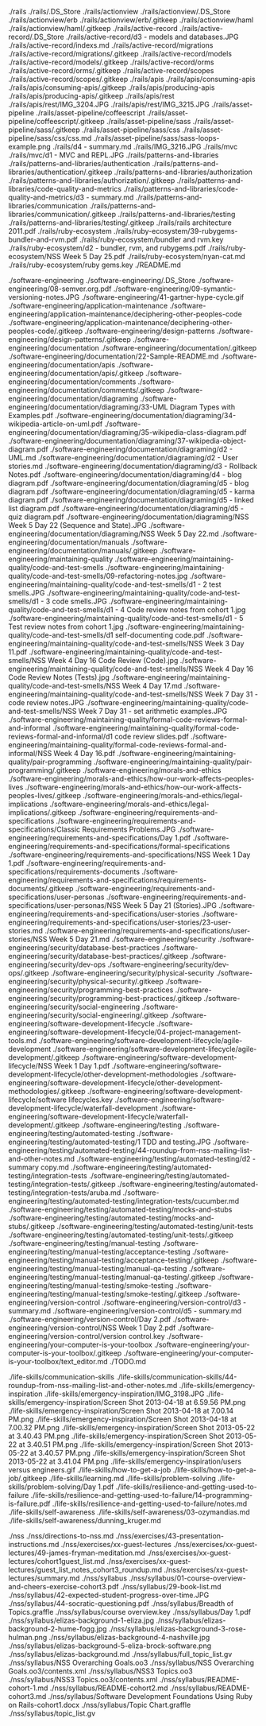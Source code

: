 
./rails
./rails/.DS_Store
./rails/actionview
./rails/actionview/.DS_Store
./rails/actionview/erb
./rails/actionview/erb/.gitkeep
./rails/actionview/haml
./rails/actionview/haml/.gitkeep
./rails/active-record
./rails/active-record/.DS_Store
./rails/active-record/d3 - models and databases.JPG
./rails/active-record/indexs.md
./rails/active-record/migrations
./rails/active-record/migrations/.gitkeep
./rails/active-record/models
./rails/active-record/models/.gitkeep
./rails/active-record/orms
./rails/active-record/orms/.gitkeep
./rails/active-record/scopes
./rails/active-record/scopes/.gitkeep
./rails/apis
./rails/apis/consuming-apis
./rails/apis/consuming-apis/.gitkeep
./rails/apis/producing-apis
./rails/apis/producing-apis/.gitkeep
./rails/apis/rest
./rails/apis/rest/IMG_3204.JPG
./rails/apis/rest/IMG_3215.JPG
./rails/asset-pipeline
./rails/asset-pipeline/coffeescript
./rails/asset-pipeline/coffeescript/.gitkeep
./rails/asset-pipeline/sass
./rails/asset-pipeline/sass/.gitkeep
./rails/asset-pipeline/sass/css
./rails/asset-pipeline/sass/css/css.md
./rails/asset-pipeline/sass/sass-loops-example.png
./rails/d4 - summary.md
./rails/IMG_3216.JPG
./rails/mvc
./rails/mvc/d1 - MVC and REPL.JPG
./rails/patterns-and-libraries
./rails/patterns-and-libraries/authentication
./rails/patterns-and-libraries/authentication/.gitkeep
./rails/patterns-and-libraries/authorization
./rails/patterns-and-libraries/authorization/.gitkeep
./rails/patterns-and-libraries/code-quality-and-metrics
./rails/patterns-and-libraries/code-quality-and-metrics/d3 - summary.md
./rails/patterns-and-libraries/communication
./rails/patterns-and-libraries/communication/.gitkeep
./rails/patterns-and-libraries/testing
./rails/patterns-and-libraries/testing/.gitkeep
./rails/rails architecture 2011.pdf
./rails/ruby-ecosystem
./rails/ruby-ecosystem/39-rubygems-bundler-and-rvm.pdf
./rails/ruby-ecosystem/bundler and rvm.key
./rails/ruby-ecosystem/d2 - bundler, rvm, and rubygems.pdf
./rails/ruby-ecosystem/NSS Week 5 Day 25.pdf
./rails/ruby-ecosystem/nyan-cat.md
./rails/ruby-ecosystem/ruby gems.key
./README.md

./software-engineering
./software-engineering/.DS_Store
./software-engineering/08-semver.org.pdf
./software-engineering/09-symantic-versioning-notes.JPG
./software-engineering/41-gartner-hype-cycle.gif
./software-engineering/application-maintenance
./software-engineering/application-maintenance/deciphering-other-peoples-code
./software-engineering/application-maintenance/deciphering-other-peoples-code/.gitkeep
./software-engineering/design-patterns
./software-engineering/design-patterns/.gitkeep
./software-engineering/documentation
./software-engineering/documentation/.gitkeep
./software-engineering/documentation/22-Sample-README.md
./software-engineering/documentation/apis
./software-engineering/documentation/apis/.gitkeep
./software-engineering/documentation/comments
./software-engineering/documentation/comments/.gitkeep
./software-engineering/documentation/diagraming
./software-engineering/documentation/diagraming/33-UML Diagram Types with Examples.pdf
./software-engineering/documentation/diagraming/34-wikipedia-article-on-uml.pdf
./software-engineering/documentation/diagraming/35-wikipedia-class-diagram.pdf
./software-engineering/documentation/diagraming/37-wikipedia-object-diagram.pdf
./software-engineering/documentation/diagraming/d2 - UML.md
./software-engineering/documentation/diagraming/d2 - User stories.md
./software-engineering/documentation/diagraming/d3 - Rollback Notes.pdf
./software-engineering/documentation/diagraming/d4 - blog diagram.pdf
./software-engineering/documentation/diagraming/d5 - blog diagram.pdf
./software-engineering/documentation/diagraming/d5 - karma diagram.pdf
./software-engineering/documentation/diagraming/d5 - linked list diagram.pdf
./software-engineering/documentation/diagraming/d5 - quiz diagram.pdf
./software-engineering/documentation/diagraming/NSS Week 5 Day 22 (Sequence and State).JPG
./software-engineering/documentation/diagraming/NSS Week 5 Day 22.md
./software-engineering/documentation/manuals
./software-engineering/documentation/manuals/.gitkeep
./software-engineering/maintaining-quality
./software-engineering/maintaining-quality/code-and-test-smells
./software-engineering/maintaining-quality/code-and-test-smells/09-refactoring-notes.jpg
./software-engineering/maintaining-quality/code-and-test-smells/d1 - 2 test smells.JPG
./software-engineering/maintaining-quality/code-and-test-smells/d1 - 3 code smells.JPG
./software-engineering/maintaining-quality/code-and-test-smells/d1 - 4 Code review notes from cohort 1.jpg
./software-engineering/maintaining-quality/code-and-test-smells/d1 - 5 Test review notes from cohort 1.jpg
./software-engineering/maintaining-quality/code-and-test-smells/d1 self-documenting code.pdf
./software-engineering/maintaining-quality/code-and-test-smells/NSS Week 3 Day 11.pdf
./software-engineering/maintaining-quality/code-and-test-smells/NSS Week 4 Day 16 Code Review (Code).jpg
./software-engineering/maintaining-quality/code-and-test-smells/NSS Week 4 Day 16 Code Review Notes (Tests).jpg
./software-engineering/maintaining-quality/code-and-test-smells/NSS Week 4 Day 17.md
./software-engineering/maintaining-quality/code-and-test-smells/NSS Week 7 Day 31 - code review notes.JPG
./software-engineering/maintaining-quality/code-and-test-smells/NSS Week 7 Day 31 - set arithmetic examples.JPG
./software-engineering/maintaining-quality/formal-code-reviews-formal-and-informal
./software-engineering/maintaining-quality/formal-code-reviews-formal-and-informal/d1 code review slides.pdf
./software-engineering/maintaining-quality/formal-code-reviews-formal-and-informal/NSS Week 4 Day 16.pdf
./software-engineering/maintaining-quality/pair-programming
./software-engineering/maintaining-quality/pair-programming/.gitkeep
./software-engineering/morals-and-ethics
./software-engineering/morals-and-ethics/how-our-work-affects-peoples-lives
./software-engineering/morals-and-ethics/how-our-work-affects-peoples-lives/.gitkeep
./software-engineering/morals-and-ethics/legal-implications
./software-engineering/morals-and-ethics/legal-implications/.gitkeep
./software-engineering/requirements-and-specifications
./software-engineering/requirements-and-specifications/Classic Requirements Problems.JPG
./software-engineering/requirements-and-specifications/Day 1.pdf
./software-engineering/requirements-and-specifications/formal-specifications
./software-engineering/requirements-and-specifications/NSS Week 1 Day 1.pdf
./software-engineering/requirements-and-specifications/requirements-documents
./software-engineering/requirements-and-specifications/requirements-documents/.gitkeep
./software-engineering/requirements-and-specifications/user-personas
./software-engineering/requirements-and-specifications/user-personas/NSS Week 5 Day 21 (Stories).JPG
./software-engineering/requirements-and-specifications/user-stories
./software-engineering/requirements-and-specifications/user-stories/23-user-stories.md
./software-engineering/requirements-and-specifications/user-stories/NSS Week 5 Day 21.md
./software-engineering/security
./software-engineering/security/database-best-practices
./software-engineering/security/database-best-practices/.gitkeep
./software-engineering/security/dev-ops
./software-engineering/security/dev-ops/.gitkeep
./software-engineering/security/physical-security
./software-engineering/security/physical-security/.gitkeep
./software-engineering/security/programming-best-practices
./software-engineering/security/programming-best-practices/.gitkeep
./software-engineering/security/social-engineering
./software-engineering/security/social-engineering/.gitkeep
./software-engineering/software-development-lifecycle
./software-engineering/software-development-lifecycle/04-project-management-tools.md
./software-engineering/software-development-lifecycle/agile-development
./software-engineering/software-development-lifecycle/agile-development/.gitkeep
./software-engineering/software-development-lifecycle/NSS Week 1 Day 1.pdf
./software-engineering/software-development-lifecycle/other-development-methodologies
./software-engineering/software-development-lifecycle/other-development-methodologies/.gitkeep
./software-engineering/software-development-lifecycle/software lifecycles.key
./software-engineering/software-development-lifecycle/waterfall-development
./software-engineering/software-development-lifecycle/waterfall-development/.gitkeep
./software-engineering/testing
./software-engineering/testing/automated-testing
./software-engineering/testing/automated-testing/1 TDD and testing.JPG
./software-engineering/testing/automated-testing/44-roundup-from-nss-mailing-list-and-other-notes.md
./software-engineering/testing/automated-testing/d2 - summary copy.md
./software-engineering/testing/automated-testing/integration-tests
./software-engineering/testing/automated-testing/integration-tests/.gitkeep
./software-engineering/testing/automated-testing/integration-tests/aruba.md
./software-engineering/testing/automated-testing/integration-tests/cucumber.md
./software-engineering/testing/automated-testing/mocks-and-stubs
./software-engineering/testing/automated-testing/mocks-and-stubs/.gitkeep
./software-engineering/testing/automated-testing/unit-tests
./software-engineering/testing/automated-testing/unit-tests/.gitkeep
./software-engineering/testing/manual-testing
./software-engineering/testing/manual-testing/acceptance-testing
./software-engineering/testing/manual-testing/acceptance-testing/.gitkeep
./software-engineering/testing/manual-testing/manual-qa-testing
./software-engineering/testing/manual-testing/manual-qa-testing/.gitkeep
./software-engineering/testing/manual-testing/smoke-testing
./software-engineering/testing/manual-testing/smoke-testing/.gitkeep
./software-engineering/version-control
./software-engineering/version-control/d3 - summary.md
./software-engineering/version-control/d5 - summary.md
./software-engineering/version-control/Day 2.pdf
./software-engineering/version-control/NSS Week 1 Day 2.pdf
./software-engineering/version-control/version control.key
./software-engineering/your-computer-is-your-toolbox
./software-engineering/your-computer-is-your-toolbox/.gitkeep
./software-engineering/your-computer-is-your-toolbox/text_editor.md
./TODO.md



./life-skills/communication-skills
./life-skills/communication-skills/44-roundup-from-nss-mailing-list-and-other-notes.md
./life-skills/emergency-inspiration
./life-skills/emergency-inspiration/IMG_3198.JPG
./life-skills/emergency-inspiration/Screen Shot 2013-04-18 at 6.59.56 PM.png
./life-skills/emergency-inspiration/Screen Shot 2013-04-18 at 7.00.14 PM.png
./life-skills/emergency-inspiration/Screen Shot 2013-04-18 at 7.00.32 PM.png
./life-skills/emergency-inspiration/Screen Shot 2013-05-22 at 3.40.43 PM.png
./life-skills/emergency-inspiration/Screen Shot 2013-05-22 at 3.40.51 PM.png
./life-skills/emergency-inspiration/Screen Shot 2013-05-22 at 3.40.57 PM.png
./life-skills/emergency-inspiration/Screen Shot 2013-05-22 at 3.41.04 PM.png
./life-skills/emergency-inspiration/users versus engineers.gif
./life-skills/how-to-get-a-job
./life-skills/how-to-get-a-job/.gitkeep
./life-skills/learning.md
./life-skills/problem-solving
./life-skills/problem-solving/Day 1.pdf
./life-skills/resilience-and-getting-used-to-failure
./life-skills/resilience-and-getting-used-to-failure/14-programming-is-failure.pdf
./life-skills/resilience-and-getting-used-to-failure/notes.md
./life-skills/self-awareness
./life-skills/self-awareness/03-ozymandias.md
./life-skills/self-awareness/dunning_kruger.md



./nss
./nss/directions-to-nss.md
./nss/exercises/43-presentation-instructions.md
./nss/exercises/xx-guest-lectures
./nss/exercises/xx-guest-lectures/49-james-fryman-meditation.md
./nss/exercises/xx-guest-lectures/cohort1guest_list.md
./nss/exercises/xx-guest-lectures/guest_list_notes_cohort3_roundup.md
./nss/exercises/xx-guest-lectures/summary.md
./nss/syllabus
./nss/syllabus/01-course-overview-and-cheers-exercise-cohort3.pdf
./nss/syllabus/29-book-list.md
./nss/syllabus/42-expected-student-progress-over-time.JPG
./nss/syllabus/44-socratic-questioning.pdf
./nss/syllabus/Breadth of Topics.graffle
./nss/syllabus/course overview.key
./nss/syllabus/Day 1.pdf
./nss/syllabus/elizas-background-1-eliza.jpg
./nss/syllabus/elizas-background-2-hume-fogg.jpg
./nss/syllabus/elizas-background-3-rose-hulman.png
./nss/syllabus/elizas-background-4-nashville.jpg
./nss/syllabus/elizas-background-5-eliza-brock-software.png
./nss/syllabus/elizas-background.md
./nss/syllabus/full_topic_list.gv
./nss/syllabus/NSS Overarching Goals.oo3
./nss/syllabus/NSS Overarching Goals.oo3/contents.xml
./nss/syllabus/NSS3 Topics.oo3
./nss/syllabus/NSS3 Topics.oo3/contents.xml
./nss/syllabus/README-cohort-1.md
./nss/syllabus/README-cohort2.md
./nss/syllabus/README-cohort3.md
./nss/syllabus/Software Development Foundations Using Ruby on Rails-cohort1.docx
./nss/syllabus/Topic Chart.graffle
./nss/syllabus/topic_list.gv
